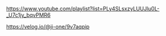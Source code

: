 https://www.youtube.com/playlist?list=PLy4SLsxzyLUUJlu0L-_U7c1jy_bqvPMR6

https://velog.io/@ji-one/9v7aqpip
